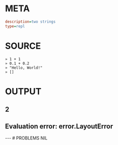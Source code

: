 # META
~~~ini
description=two strings
type=repl
~~~
# SOURCE
~~~roc
» 1 + 1
» 0.1 + 0.2
» "Hello, World!"
» []
~~~
# OUTPUT
2
---
Evaluation error: error.LayoutError
---
<scalar>
---
<list_of_zst>
# PROBLEMS
NIL
